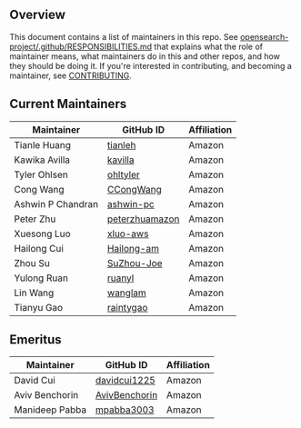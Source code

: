 ## Overview

This document contains a list of maintainers in this repo. See [opensearch-project/.github/RESPONSIBILITIES.md](https://github.com/opensearch-project/.github/blob/main/RESPONSIBILITIES.md#maintainer-responsibilities) that explains what the role of maintainer means, what maintainers do in this and other repos, and how they should be doing it. If you're interested in contributing, and becoming a maintainer, see [CONTRIBUTING](CONTRIBUTING.md).

## Current Maintainers

| Maintainer        | GitHub ID                                           | Affiliation |
|-------------------|-----------------------------------------------------| ----------- |
| Tianle Huang      | [tianleh](https://github.com/tianleh)               | Amazon      |
| Kawika Avilla     | [kavilla](https://github.com/kavilla)               | Amazon      |
| Tyler Ohlsen      | [ohltyler](https://github.com/ohltyler)             | Amazon      |
| Cong Wang         | [CCongWang](https://github.com/CCongWang)           | Amazon      |
| Ashwin P Chandran | [ashwin-pc](https://github.com/ashwin-pc)           | Amazon      |
| Peter Zhu         | [peterzhuamazon](https://github.com/peterzhuamazon) | Amazon      |
| Xuesong Luo       | [xluo-aws](https://github.com/xluo-aws)             | Amazon      |
| Hailong Cui       | [Hailong-am](https://github.com/Hailong-am)         | Amazon      |
| Zhou Su           | [SuZhou-Joe](https://github.com/SuZhou-Joe)         | Amazon      |
| Yulong Ruan       | [ruanyl](https://github.com/ruanyl)                 | Amazon      |
| Lin Wang          | [wanglam](https://github.com/wanglam)               | Amazon      |
| Tianyu Gao        | [raintygao](https://github.com/raintygao)           | Amazon      |


## Emeritus

| Maintainer     | GitHub ID                                         | Affiliation |
| -------------- | ------------------------------------------------- | ----------- |
| David Cui      | [davidcui1225](https://github.com/davidcui1225)   | Amazon      |
| Aviv Benchorin | [AvivBenchorin](https://github.com/AvivBenchorin) | Amazon      |
| Manideep Pabba | [mpabba3003](https://github.com/mpabba3003)       | Amazon      |
